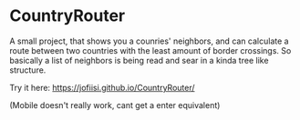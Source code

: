 # CountryRouter
A small project, that shows you a counries' neighbors, and can calculate a route between two countries with the least amount of border crossings.
So basically a list of neighbors is being read and sear in a kinda tree like structure.

Try it here:
https://jofiisi.github.io/CountryRouter/

(Mobile doesn't really work, cant get a enter equivalent)
